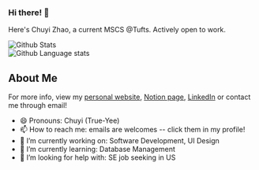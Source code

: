 ### Hi there! 👋
Here's Chuyi Zhao, a current MSCS @Tufts. Actively open to work.    

![Github Stats](https://github-readme-stats.vercel.app/api?username=lindazha0&show_icons=true&count_private=true&theme=dracula&hide=stars)    
![Github Language stats](https://github-readme-stats.vercel.app/api/top-langs/?username=lindazha0&langs_count=3&theme=dracula&count_private=true&layout=compact)

## About Me
For more info, view my [personal website](https://lindazha0.github.io/), [Notion page](https://www.notion.so/lindazhao/Chuyi-s-Tech-Journey-2bffcd3c54dd4f179961db2d14ae828c), [LinkedIn](https://www.linkedin.com/in/chuyi-zhao/) or contact me through email!
 - 😄 Pronouns: Chuyi (True-Yee)
 - 📫 How to reach me: emails are welcomes -- click them in my profile!
 - 🔭 I’m currently working on: Software Development, UI Design
 - 🌱 I’m currently learning: Database Management
 - 🤔 I’m looking for help with: SE job seeking in US
<!-- 
- 💬 Ask me about ...
 - 👯 I’m looking to collaborate on ...
- ⚡ Fun fact: ...
-->
